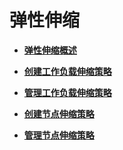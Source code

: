 # 弹性伸缩<a name="cce_01_0207"></a>

-   **[弹性伸缩概述](弹性伸缩概述.md)**  

-   **[创建工作负载伸缩策略](创建工作负载伸缩策略.md)**  

-   **[管理工作负载伸缩策略](管理工作负载伸缩策略.md)**  

-   **[创建节点伸缩策略](创建节点伸缩策略.md)**  

-   **[管理节点伸缩策略](管理节点伸缩策略.md)**  


